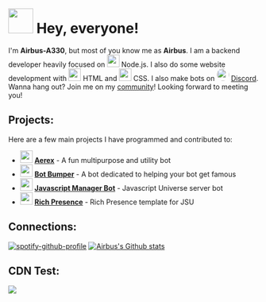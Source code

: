 
# <img src="https://emojis.slackmojis.com/emojis/images/1570211625/6611/wave-animated.gif?1570211625" width="50"/> Hey, everyone!

I'm **Airbus-A330**, but most of you know me as **Airbus**.  I am a backend developer heavily focused on <img src="https://www.clipartmax.com/png/small/89-894960_js-discord-bot-logo-node-js-and-react-js.png" width="25"/> Node.js.  I also do some website development with <img src="https://cdn.pixabay.com/photo/2017/08/05/11/16/logo-2582748_1280.png" width="25"/> HTML and <img src="https://cdn.pixabay.com/photo/2017/08/05/11/16/logo-2582747_1280.png" width="25"/> CSS.  I also make bots on <img src="https://cdn.discordapp.com/embed/avatars/0.png" width="25" style="border-radius:50%"/> [Discord](https://discord.com/users/437019658374348801).  Wanna hang out?  Join me on my [community](https://discord.gg/BYuUvE4)!  Looking forward to meeting you!

## Projects:
Here are a few main projects I have programmed and contributed to:
- <img src="https://cdn.discordapp.com/avatars/563186108712878090/7eeb5c71298dc4a1c07c6c9f76215ce4.png?size=1024" width="25"/>  **[Aerex](https://discord.com/oauth2/authorize?client_id=563186108712878090&permissions=805694591&scope=bot%20applications.commands)** - A fun multipurpose and utility bot 
- <img src="https://cdn.discordapp.com/attachments/571889611576705083/858369491246120991/blue_bot_bumper.png?width=988&height=988" width="25"/> **[Bot Bumper](https://github.com/Flightex/Bot-Bumper)** - A bot dedicated to helping your bot get famous
- <img src="https://images-ext-1.discordapp.net/external/qSJ9Jd7YiPZOUXoq7PjfNKCGKVi-r5GKOYrDKkcygbo/%3Fsize%3D2048/https/cdn.discordapp.com/avatars/712710959898034288/2cd7d03267ac7e8a795dc6e4a1a7f653.png?width=988&height=988" width="25"/> **[Javascript Manager Bot](https://github.com/JavaScript-Universe/JavaScript-Manager-Luke)** - Javascript Universe server bot
- <img src="https://cdn.discordapp.com/emojis/658538493521166336.png?v=1" width="25"/> **[Rich Presence](https://github.com/JavaScript-Universe/Server-Rich_Presence)** - Rich Presence template for JSU

## Connections:
[![spotify-github-profile](https://spotify-github-profile.vercel.app/api/view?uid=united.vietnam.airlines&cover_image=false&theme=default)](https://spotify-github-profile.vercel.app/api/view?uid=united.vietnam.airlines&redirect=true)
[![Airbus's Github stats](https://github-readme-stats.vercel.app/api?username=Airbus-A330&show_icons=true&theme=midnight-purple&count_private=true)](https://github.com/Airbus-A330/Airbus-A330)

## CDN Test:
![](https://cdn.airbus-a330.tk/images/admin/airbus.png)
